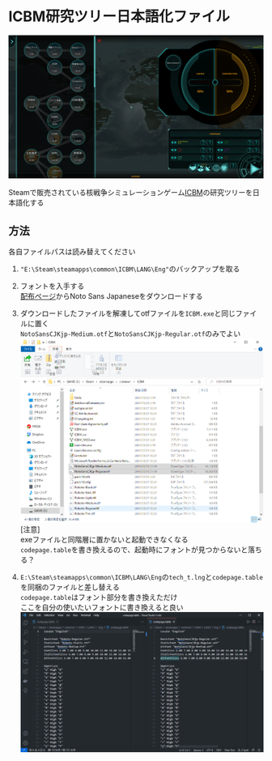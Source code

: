 # ICBM研究ツリー日本語化ファイル

![](https://github.com/ferho256/ICBM_Japanese/blob/main/img/example.png)

Steamで販売されている核戦争シミュレーションゲーム[ICBM](https://store.steampowered.com/app/1178220/ICBM/)の研究ツリーを日本語化する

## 方法

各自ファイルパスは読み替えてください

1. `"E:\Steam\steamapps\common\ICBM\LANG\Eng"`のバックアップを取る  

2. フォントを入手する  
   [配布ページ](https://fonts.google.com/noto/fonts?noto.lang=ja_Jpan&noto.script=Jpan)からNoto Sans Japaneseをダウンロードする
   
3. ダウンロードしたファイルを解凍してotfファイルを`ICBM.exe`と同じファイルに置く  
  `NotoSansCJKjp-Medium.otf`と`NotoSansCJKjp-Regular.otf`のみでよい
  ![](https://github.com/ferho256/ICBM_Japanese/blob/main/img/fonts.png)
  [注意]  
    exeファイルと同階層に置かないと起動できなくなる  
    `codepage.table`を書き換えるので、起動時にフォントが見つからないと落ちる？

4. `E:\Steam\steamapps\common\ICBM\LANG\Eng`の`tech_t.lng`と`codepage.table`を同梱のファイルと差し替える  
  `codepage.table`はフォント部分を書き換えただけ  
  ここを自分の使いたいフォントに書き換えると良い
  ![](https://github.com/ferho256/ICBM_Japanese/blob/main/img/font_setting.png)
  
